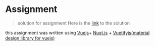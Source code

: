 # Assignment

> solution for assignment 
Here is the [link](http://assignment-molecularconnections.surge.sh/) to the solution



this assignment was written using [Vuejs](https://vuejs.org)+ [Nuxt.js](https://github.com/nuxt/nuxt.js) + [Vuetifyjs(material design library for vuejs)](https://vuetifyjs.com/) 
